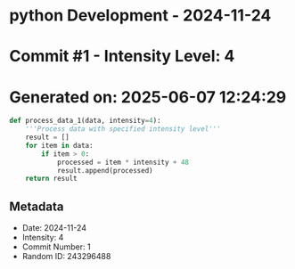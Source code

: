 ﻿# python Development - 2024-11-24
# Commit #1 - Intensity Level: 4
# Generated on: 2025-06-07 12:24:29
```python
def process_data_1(data, intensity=4):
    '''Process data with specified intensity level'''
    result = []
    for item in data:
        if item > 0:
            processed = item * intensity + 48
            result.append(processed)
    return result
```
## Metadata
- Date: 2024-11-24
- Intensity: 4
- Commit Number: 1
- Random ID: 243296488
